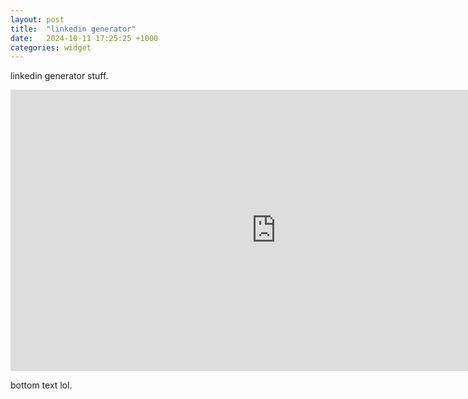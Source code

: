 ```yaml
---
layout: post
title:  "linkedin generator"
date:   2024-10-11 17:25:25 +1000
categories: widget
---
```


linkedin generator stuff.

<iframe
	src="https://willsh1997-linkedin-generator.hf.space"
	frameborder="0"
	width="850"
	height="450"
></iframe>

bottom text lol.